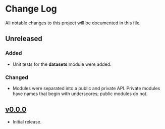 # Change Log
All notable changes to this project will be documented in this file.

## Unreleased
### Added
- Unit tests for the **datasets** module were added.

### Changed
- Modules were separated into a public and private API. Private
  modules have names that begin with underscores; public modules do
  not.

## [v0.0.0]
- Initial release.

[v0.0.0]: https://github.com/LEB-EPFL/DEFCoN/releases/tag/v0.0.0
